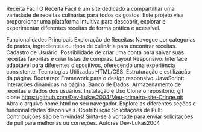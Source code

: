 Receita Fácil
O Receita Fácil é um site dedicado a compartilhar uma variedade de receitas culinárias para todos os gostos. Este projeto visa proporcionar uma plataforma intuitiva para descobrir, explorar e experimentar diferentes receitas de forma prática e acessível.

Funcionalidades Principais
Exploração de Receitas: Navegue por categorias de pratos, ingredientes ou tipos de culinária para encontrar receitas.
Cadastro de Usuário: Possibilidade de criar uma conta para salvar suas receitas favoritas e criar listas de compras.
Layout Responsivo: Interface adaptável para diferentes dispositivos, oferecendo uma experiência consistente.
Tecnologias Utilizadas
HTML/CSS: Estruturação e estilização da página.
Bootstrap: Framework para o design responsivo.
JavaScript: Interações dinâmicas na página.
Banco de Dados: Armazenamento de receitas e dados dos usuários.
Instalação e Uso
Clone o repositório: git clone https://github.com/Dev-Lukas2004/Meu-primeiro-site-Cringe.git
Abra o arquivo home.html no seu navegador.
Explore as diferentes seções e funcionalidades disponíveis.
Contribuição
Solicitações de Pull: Contribuições são bem-vindas! Sinta-se à vontade para enviar solicitações de pull para melhorias ou correções.
Autores
Dev-Lukas2004 
